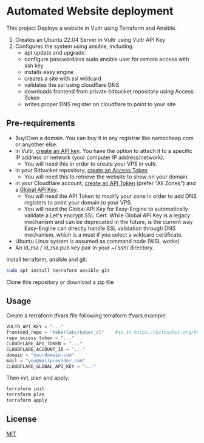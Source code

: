 # Automated Website deployment

This project Deploys a website in Vultr using Terraform and Ansible.

1. Creates an Ubuntu 22.04 Server in Vultr using Vultr API Key
2. Configures the system using ansible, including
    * apt update and upgrade
    * configure passwordless sudo ansible user for remote access with ssh key
    * installs easy engine
    * creates a site with ssl wildcard
    * validates the ssl using cloudflare DNS
    * downloads frontend from private bitbucket repository using Access Token
    * writes proper DNS register on cloudflare to point to your site


## Pre-requirements

* Buy/Own a domain. You can buy it in any registrar like namecheap.com or anyother else.
* in Vultr, [create an API key](). You have the option to attach it to a specific IP address or network (your computer IP address/network).
    - You will need this in order to create your VPS in vultr.
* in your Bitbucket repository, [create an Access Token](https://support.atlassian.com/bitbucket-cloud/docs/create-a-repository-access-token/)
    - You will need this to retrieve the website to show on your domain.
* in your Cloudflare account, [create an API Token](https://developers.cloudflare.com/fundamentals/api/get-started/create-token/) (prefer "All Zones") and a [Global API Key](https://developers.cloudflare.com/fundamentals/api/get-started/keys/).
    - You will need the API Token to modify your zone in order to add DNS registers to point your domain to your VPS.
    - You will need the Global API Key for Easy-Engine to automatically validate a Let's encrypt SSL Cert. While Global API Key is a legacy mechanism and can be deprecated in the future, is the current way Easy-Engine can directly handle SSL validation through DNS mechanism, which is a must if you select a wildcard certificate.
* Ubuntu Linux system is assumed as command node (WSL works)
* An id_rsa / id_rsa.pub key pair in your ~/.ssh/ directory.

Install terraform, ansible and git:

```bash
sudo apt install terraform ansible git
```

Clone this repository or download a zip file

## Usage

Create a terraform.tfvars file following terraform.tfvars.example:

```terraform
VULTR_API_KEY = "..."
frontend_repo = "keberlabs/keber_cl"	#as in https://bitbucket.org/keberlabs/keber_cl .
repo_access_token = "..."
CLOUDFLARE_API_TOKEN = "..."
CLOUDFLARE_ACCOUNT_ID = "..."
domain = "yourdomain.com"
mail = "you@mailprovider.com"
CLOUDFLARE_GLOBAL_API_KEY = "..."
```

Then init, plan and apply:
```bash
terraform init
terraform plan
terraform apply
```


## License

[MIT](https://choosealicense.com/licenses/mit/)
